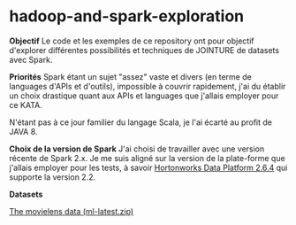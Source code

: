 # hadoop-and-spark-exploration

<b>Objectif</b>
Le code et les exemples de ce repository ont pour objectif d'explorer différentes possibilités et techniques de JOINTURE de datasets avec Spark.

<b>Priorités</b>
Spark étant un sujet "assez" vaste et divers (en terme de languages d'APIs et d'outils), impossible à couvrir rapidement, j'ai du établir un choix drastique quant aux APIs et languages que j'allais employer
pour ce KATA.

N'étant pas à ce jour familier du langage Scala, je l'ai écarté au profit de JAVA 8.

<b>Choix de la version de Spark</b>
J'ai choisi de travailler avec une version récente de Spark 2.x. 
Je me suis aligné sur la version de la plate-forme que j'allais employer pour les tests, à savoir [Hortonworks Data Platform 2.6.4](https://docs.hortonworks.com/HDPDocuments/HDP2/HDP-2.6.4/bk_release-notes/content/comp_versions.html) qui supporte la version 2.2.



<b>Datasets</b>

[The movielens data (ml-latest.zip)](https://grouplens.org/datasets/movielens/latest/)


